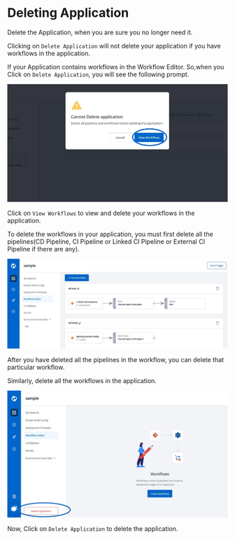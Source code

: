 # Deleting Application

Delete the Application, when you are sure you no longer need it.

Clicking on `Delete Application` will not delete your application if you have workflows in the application.

If your Application contains workflows in the Workflow Editor. So,when you Click on `Delete Application`, you will see the following prompt.

![](../.gitbook/assets/deleting-warnning%20%286%29.jpg)

Click on `View Workflows` to view and delete your workflows in the application.

To delete the workflows in your application, you must first delete all the pipelines\(CD Pipeline, CI Pipeline or Linked CI Pipeline or External CI Pipeline if there are any\).

![](../.gitbook/assets/deleting-workflow%20%286%29.jpg)

After you have deleted all the pipelines in the workflow, you can delete that particular workflow.

Similarly, delete all the workflows in the application.

![](../.gitbook/assets/deleting-delete-application%20%285%29.jpg)

Now, Click on `Delete Application` to delete the application.

